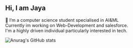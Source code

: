 ## Hi, I am Jaya 
 🌱 I’m a computer science student specialised in AI&ML<br/>
     Currently im working on Web-Development and salesforce.  
     I'm a highly driven individual particularly interested in tech.

![Anurag's GitHub stats](https://github-readme-stats.vercel.app/api?username=Jashyer&show_icons=true&theme=dracula)
